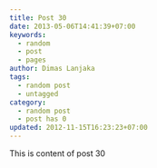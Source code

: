 ```yaml
---
title: Post 30
date: 2013-05-06T14:41:39+07:00
keywords:
  - random
  - post
  - pages
author: Dimas Lanjaka
tags:
  - random post
  - untagged
category:
  - random post
  - post has 0
updated: 2012-11-15T16:23:23+07:00
---
```

This is content of post 30